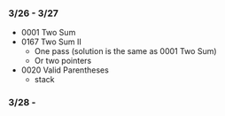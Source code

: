 ### 3/26 - 3/27
* 0001 Two Sum
* 0167 Two Sum II
  * One pass (solution is the same as 0001 Two Sum) 
  * Or two pointers 
* 0020 Valid Parentheses
  * stack  

### 3/28 -
